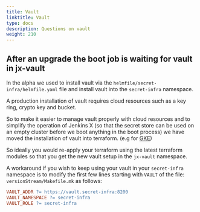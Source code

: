 ```yaml
---
title: Vault
linktitle: Vault
type: docs
description: Questions on vault
weight: 210
---
```


## After an upgrade the boot job is waiting for vault in jx-vault

In the alpha we used to install vault via the `helmfile/secret-infra/helmfile.yaml` file and install vault into the `secret-infra` namespace.

A production installation of vault requires cloud resources such as a key ring, crypto key and bucket.

So to make it easier to manage vault properly with cloud resources and to simplify the operation of Jenkins X (so that the secret store can be used on an empty cluster before we boot anything in the boot process) we have moved the installation of vault into terraform. (e.g for [GKE](https://github.com/jenkins-x/terraform-google-jx/blob/master/modules/jx-boot/vault.tf))

So ideally you would re-apply your terraform using the latest terraform modules so that you get the new vault setup in the `jx-vault` namespace.

A workaround if you wish to keep using your vault in your `secret-infra` namespace is to modify the first few lines starting with `VAULT` of the file: `versionStream/Makefile.mk` as follows:

```makefile
VAULT_ADDR ?= https://vault.secret-infra:8200
VAULT_NAMESPACE ?= secret-infra
VAULT_ROLE ?= secret-infra
```
